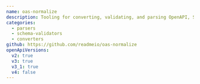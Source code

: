 ```yaml
---
name: oas-normalize
description: Tooling for converting, validating, and parsing OpenAPI, Swagger, and Postman API definitions
categories:
  - parsers
  - schema-validators
  - converters
github: https://github.com/readmeio/oas-normalize
openApiVersions:
  v2: true
  v3: true
  v3_1: true
  v4: false
---
```

